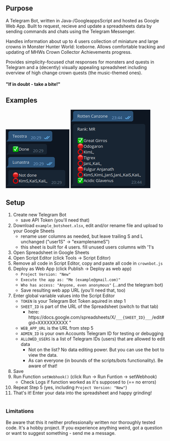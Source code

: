 
## Purpose
A Telegram Bot, written in Java-/GoogleappsScript and hosted as Google Web App. Built to request, recieve and update a spreadsheets data by sending commands and chats using the Telegram Messenger. 

Handles information about up to 4 users collection of miniature and large crowns in Monster Hunter World: Iceborne. Allows comfortable tracking and updating of MHWs Crown Collector Achievements progress.

Provides simplicity-focused chat responses for monsters and quests in Telegram and a (decently) visually appealing spreadsheet including overview of high change crown quests (the music-themed ones).

#### "If in doubt - take a bite!"

## Examples


![](./readme_img/monster_response.png)
![](./readme_img/quest_response.png)


## Setup

1. Create new Telegram Bot
	- save API Token (you'll need that)
 2. Download `example_botsheet.xlsx`, edit and/or rename file and upload to your Google Sheets
	- rename user columns as needed, but leave trailing S and L unchanged ("user1S" -> "examplenameS")
	- this sheet is built for 4 users. fill unused users columns with '1's
3. Open Spreadsheet in Google Sheets
3. Open Script Editor (click Tools -> Script Editor)
4. Remove all code in Script Editor, copy and paste all code in `crownbot.js`
5. Deploy as Web App (click Publish -> Deploy as web app) 
	- `Project Version: "New"`
	- `Execute the app as: "Me (example@gmail.com)"`
	- `Who has access: "Anyone, even anonymous"` (...and the telegram bot)
	- Save resulting web app URL (you'll need that, too)
6. Enter global variable values into the Script Editor
	- `TOKEN` is your Telegram Bot Token aquired in step 1
	- `SHEET_ID` is part of the URL of the Spreadsheet (switch to that tab) 
        - here: htt<span>ps://docs.google.com/spreadsheets/X/`___{SHEET_ID}___`/edit#gid=XXXXXXXXXX "
	- `WEB_APP_URL` is the URL from step 5
	- `ADMIN_ID` is your own Accounts Telegram ID for testing or debugging
	- `ALLOWED_USERS` is a list of Telegram IDs (users) that are allowed to edit data
        - Not on the list? No data editing power. But you can use the bot to view the data. 
        - As can everyone (in bounds of the scripts/bots functionality). Be aware of that!
7. Save 
8. Run Function `setWebhook()` (click Run -> Run Funtion -> setWebhook)
	- Check Logs if function worked as it's supposed to (== no errors)
9. Repeat Step 5 (yes, including `Project Version: "New"`)
10. That's it! Enter your data into the spreadsheet and happy grinding!

#
### Limitations
Be aware that this it neither professionally written nor thoroughly tested code. It's a hobby project. If you experience anything weird, got a question or want to suggest something - send me a message. 
